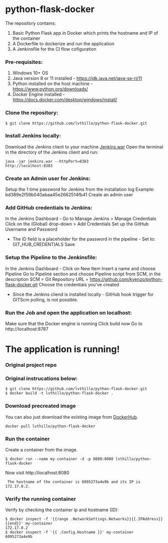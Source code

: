 # python-flask-docker
The repository contains:
1. Basic Python Flask app in Docker which prints the hostname and IP of the container
2. A Dockerfile to dockerize and run the application
3. A Jenkinsfile for the CI flow cofiguration

### Pre-requisites:
1. Windows 10+ OS
2. Java version 8 or 11 installed - https://jdk.java.net/java-se-ri/11 
3. Python installed on the host machine - https://www.python.org/downloads/
4. Docker Engine installed - https://docs.docker.com/desktop/windows/install/

### Clone the repository:
```
$ git clone https://github.com/lvthillo/python-flask-docker.git
```
### Install Jenkins locally:
Download the Jenkins client to your machine [Jenkins.war](https://get.jenkins.io/war/2.316/jenkins.war)
Open the terminal in the directory of the Jenkins client and run:
```
java -jar jenkins.war --httpPort=8383
http://localhost:8383
```

### Create an Admin user for Jenkins:
Setup the 1 time password for Jenkins from the installation log
Example: bd389e2f59b040abaa45e2662514fb41
Create an admin user

### Add GitHub credentials to Jenkins:
In the Jenkins Dashboard - Go to Manage Jenkins > Manage Credentials
Click on the (Global) drop-down > Add Credentials
Set up the GitHub Username and Password
* The ID field is a placeholder for the password in the pipeline - Set to: GIT_HUB_CREDENTIALS
Save

### Setup the Pipeline to the Jenkinsfile:
In the Jenkins Dashboard - Click on New Item
Insert a name and choose Pipeline
Go to Pipeline section and choose Pipeline script from SCM, in the description
SCM = Git
Repository URL = https://github.com/kyenzo/python-flask-docker.git
Choose the credentials you've created

* Since the Jenkins cliend is installed locally - GitHub hook trigger for GITScm polling, is not possible.

### Run the Job and open the application on localhost:
Make sure that the Docker engine is running
Click build now
Go to http://localhost:8787

# The application is running!

### Original project repo
### Original instrucations below:
```
$ git clone https://github.com/lvthillo/python-flask-docker.git
$ docker build -t lvthillo/python-flask-docker .
```

### Download precreated image
You can also just download the existing image from [DockerHub](https://hub.docker.com/r/lvthillo/python-flask-docker/).
```
docker pull lvthillo/python-flask-docker
```

### Run the container
Create a container from the image.
```
$ docker run --name my-container -d -p 8080:8080 lvthillo/python-flask-docker
```

Now visit http://localhost:8080
```
 The hostname of the container is 6095273a4e9b and its IP is 172.17.0.2. 
```

### Verify the running container
Verify by checking the container ip and hostname (ID):
```
$ docker inspect -f '{{range .NetworkSettings.Networks}}{{.IPAddress}}{{end}}' my-container
172.17.0.2
$ docker inspect -f '{{ .Config.Hostname }}' my-container
6095273a4e9b
```


